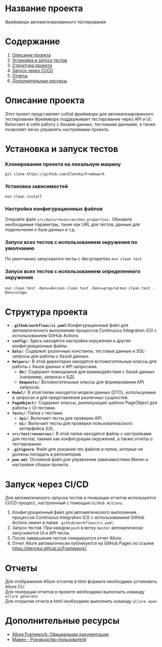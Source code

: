 # Название проекта
Фреймворк автоматизированного тестирования

# Содержание

1. [Описание проекта](#описание-проекта)
2. [Установка и запуск тестов](#yстановка-и-запуск-тестов)
3. [Структура проекта](#структура-проекта)
4. [Запуск через CI/CD](#запуск-через-cicd)
5. [Отчеты](#отчеты)
6. [Дополнительные ресурсы](#дополнительные-ресурсы)

# Описание проекта
Этот проект представляет собой фреймворк для автоматизированного тестирования 
Фреймворк поддерживает тестирование через API и UI. 
Включает в себя работу с базами данных, тестовыми данными, а также позволяет легко управлять настройками проекта.

# Установка и запуск тестов
### Клонирование проекта на локальную машину
`git clone https://github.com/Elennka/Framework`
### Установка зависимостей
`mvn clean install`
### Настройка конфигурационных файлов
Откройте файл `src/main/resources/dev.properties.`
Обновите необходимые параметры, такие как URL для тестов, данные для подключения к базе данных и т.д.
### Запуск всех тестов с использованием окружения по умолчанию
По умолчанию запускаются тесты с dev.properties
`mvn clean test`
### Запуск всех тестов с использованием определенного окружения
`mvn clean test -Denv=dev`
`mvn clean test -Denv=preprod` 
`mvn clean test -Denv=stage` 
# Структура проекта
- **`.github/workflows/ci.yaml`**:Конфигурационный файл для автоматического выполнения процессов Continuous Integration (CI) с использованием GitHub Actions
- **`config/`**: Здесь находятся настройки окружения и другие конфигурационные файлы.
- **`Data/`**: Содержит различные константы, тестовые данные и SQL-запросы для работы с базой данных.
- **`Helpers/`**: В этой директории находятся вспомогательные классы для работы с базой данных и API запросами.
  - **`Db/`**: Содержит помощников для взаимодействия с базой данных (например, запросы к БД).
  - **`Requests/`**: Вспомогательные классы для формирования API запросов.
- **`Model/`**: В этой папке находятся модели данных (DTO), используемые в запросах и для представления различных сущностей.
- **`PageObject/`**: Содержит классы, реализующие шаблон PageObject для работы с UI тестами.
- **`Tests/`**: Папка с тестами.
  - **`Api/`**: Включает тесты для проверки API.
  - **`Ui/`**: Включает тесты для проверки пользовательского интерфейса (UI).
- **`src/test/resources/`**: В этой папке находятся файлы с настройками для тестов, такими как конфигурации окружений, а также отчеты о тестировании.
- **`.gitignore`**: Файл для указания тех файлов и папок, которые не должны попадать в репозиторий.
- **`pom.xml`**: Основной файл для управления зависимостями Maven и настройки сборки проекта.
# Запуск через CI/CD
Для автоматического запуска тестов и генерации отчетов используется CI/CD процесс, 
настроенный с помощью `GitHub Actions`. 
1. Конфигурационный файл для автоматического выполнения процессов Continuous Integration (CI) с использованием GitHub Actions лежит в папке `.github/workflows/ci.yaml`.
2. Запуск тестов:
При каждом `push` в ветку `master` автоматически запускаются UI и API тесты.
3. После завершения тестов генерируется отчет Allure.
4. Отчет Allure автоматически публикуется на GitHub Pages по ссылке https://elennka.github.io/Framework/.
# Отчеты
Для отображения Allure-отчетов в html формате необходимо установить Allure CLI    
Для генерации отчетов в проекте необходимо выполнить команду `allure generate`  
Для открытия отчета в html необходимо выполнить команду `allure open`  
# Дополнительные ресурсы
- [Allure Framework: Официальная документация](https://allure.qatools.ru/)
- [Мавен - Руководство пользователя](https://maven.apache.org/guides/)